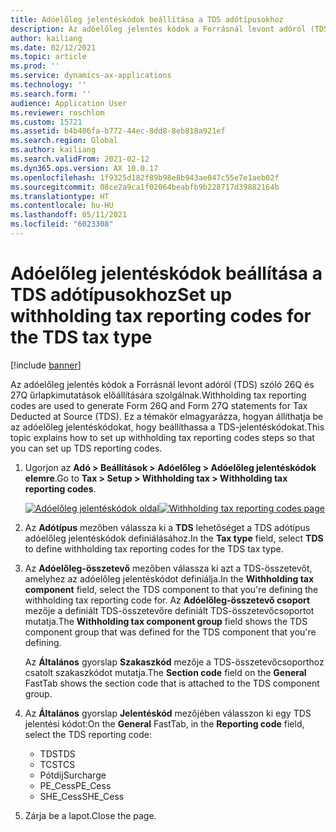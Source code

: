```yaml
---
title: Adóelőleg jelentéskódok beállítása a TDS adótípusokhoz
description: Az adóelőleg jelentés kódok a Forrásnál levont adóról (TDS) szóló 26Q és 27Q űrlapkimutatások előállítására szolgálnak. Ez a témakör elmagyarázza, hogyan állíthatja be az adóelőleg jelentéskódokat, hogy beállíthassa a TDS-jelentéskódokat.
author: kailiang
ms.date: 02/12/2021
ms.topic: article
ms.prod: ''
ms.service: dynamics-ax-applications
ms.technology: ''
ms.search.form: ''
audience: Application User
ms.reviewer: roschlom
ms.custom: 15721
ms.assetid: b4b406fa-b772-44ec-8dd8-8eb818a921ef
ms.search.region: Global
ms.author: kailiang
ms.search.validFrom: 2021-02-12
ms.dyn365.ops.version: AX 10.0.17
ms.openlocfilehash: 1f9325d182f89b98e8b943ae047c55e7e1aeb02f
ms.sourcegitcommit: 08ce2a9ca1f02064beabfb9b228717d39882164b
ms.translationtype: HT
ms.contentlocale: hu-HU
ms.lasthandoff: 05/11/2021
ms.locfileid: "6023308"
---
```

# <a name="set-up-withholding-tax-reporting-codes-for-the-tds-tax-type"></a><span data-ttu-id="433d6-104">Adóelőleg jelentéskódok beállítása a TDS adótípusokhoz</span><span class="sxs-lookup"><span data-stu-id="433d6-104">Set up withholding tax reporting codes for the TDS tax type</span></span>

[!include [banner](../includes/banner.md)]

<span data-ttu-id="433d6-105">Az adóelőleg jelentés kódok a Forrásnál levont adóról (TDS) szóló 26Q és 27Q űrlapkimutatások előállítására szolgálnak.</span><span class="sxs-lookup"><span data-stu-id="433d6-105">Withholding tax reporting codes are used to generate Form 26Q and Form 27Q statements for Tax Deducted at Source (TDS).</span></span> <span data-ttu-id="433d6-106">Ez a témakör elmagyarázza, hogyan állíthatja be az adóelőleg jelentéskódokat, hogy beállíthassa a TDS-jelentéskódokat.</span><span class="sxs-lookup"><span data-stu-id="433d6-106">This topic explains how to set up withholding tax reporting codes steps so that you can set up TDS reporting codes.</span></span>

1. <span data-ttu-id="433d6-107">Ugorjon az **Adó \> Beállítások \> Adóelőleg \> Adóelőleg jelentéskódok elemre**.</span><span class="sxs-lookup"><span data-stu-id="433d6-107">Go to **Tax \> Setup \> Withholding tax \> Withholding tax reporting codes**.</span></span>

    <span data-ttu-id="433d6-108">[![Adóelőleg jelentéskódok oldal](./media/apac-ind-TDS-16.png)](./media/apac-ind-TDS-16.png)</span><span class="sxs-lookup"><span data-stu-id="433d6-108">[![Withholding tax reporting codes page](./media/apac-ind-TDS-16.png)](./media/apac-ind-TDS-16.png)</span></span>

2. <span data-ttu-id="433d6-109">Az **Adótípus** mezőben válassza ki a **TDS** lehetőséget a TDS adótípus adóelőleg jelentéskódok definiálásához.</span><span class="sxs-lookup"><span data-stu-id="433d6-109">In the **Tax type** field, select **TDS** to define withholding tax reporting codes for the TDS tax type.</span></span>
3. <span data-ttu-id="433d6-110">Az **Adóelőleg-összetevő** mezőben válassza ki azt a TDS-összetevőt, amelyhez az adóelőleg jelentéskódot definiálja.</span><span class="sxs-lookup"><span data-stu-id="433d6-110">In the **Withholding tax component** field, select the TDS component to that you're defining the withholding tax reporting code for.</span></span> <span data-ttu-id="433d6-111">Az **Adóelőleg-összetevő csoport** mezője a definiált TDS-összetevőre definiált TDS-összetevőcsoportot mutatja.</span><span class="sxs-lookup"><span data-stu-id="433d6-111">The **Withholding tax component group** field shows the TDS component group that was defined for the TDS component that you're defining.</span></span>

    <span data-ttu-id="433d6-112">Az **Általános** gyorslap **Szakaszkód** mezője a TDS-összetevőcsoporthoz csatolt szakaszkódot mutatja.</span><span class="sxs-lookup"><span data-stu-id="433d6-112">The **Section code** field on the **General** FastTab shows the section code that is attached to the TDS component group.</span></span>

4. <span data-ttu-id="433d6-113">Az **Általános** gyorslap **Jelentéskód** mezőjében válasszon ki egy TDS jelentési kódot:</span><span class="sxs-lookup"><span data-stu-id="433d6-113">On the **General** FastTab, in the **Reporting code** field, select the TDS reporting code:</span></span>

    - <span data-ttu-id="433d6-114">TDS</span><span class="sxs-lookup"><span data-stu-id="433d6-114">TDS</span></span>
    - <span data-ttu-id="433d6-115">TCS</span><span class="sxs-lookup"><span data-stu-id="433d6-115">TCS</span></span>
    - <span data-ttu-id="433d6-116">Pótdíj</span><span class="sxs-lookup"><span data-stu-id="433d6-116">Surcharge</span></span>
    - <span data-ttu-id="433d6-117">PE\_Cess</span><span class="sxs-lookup"><span data-stu-id="433d6-117">PE\_Cess</span></span>
    - <span data-ttu-id="433d6-118">SHE\_Cess</span><span class="sxs-lookup"><span data-stu-id="433d6-118">SHE\_Cess</span></span>

5. <span data-ttu-id="433d6-119">Zárja be a lapot.</span><span class="sxs-lookup"><span data-stu-id="433d6-119">Close the page.</span></span>
